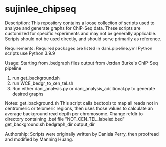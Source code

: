 # sujinlee_chipseq

Description:
This repository contains a loose collection of scripts used to analyze and generate graphs for ChIP-Seq data.
These scripts are customized for specific experiments and may not be generally applicable.
Scripts should not be used directly, and should serve primarily as reference.

Requirements:
Required packages are listed in dani_pipeline.yml
Python scripts use Python 3.9.9

Usage:
Starting from .bedgraph files output from Jordan Burke's ChIP-Seq pipeline
1. run get_background.sh
2. run WCE_bedgr_to_cen_tel.sh
3. Run either dani_analysis.py or dani_analysis_additional.py to generate desired graphs

Notes:
get_background.sh
This script calls bedtools to map all reads not in centromeric or telomeric regions, then uses those values to calculate an average background read depth per chromosome.
Change refdir to directory containing .bed file "NOT_CEN_TEL_labeled.bed"
get_background.sh bedgraph_dir output_dir

Authorship:
Scripts were originally written by Daniela Perry, then proofread and modified by Manning Huang. 
